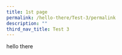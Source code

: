```yaml
---
title: 1st page
permalink: /hello-there/Test-3/permalink
description: ""
third_nav_title: Test 3
---
```

hello there